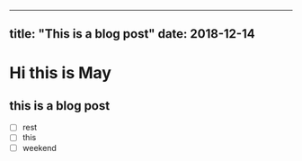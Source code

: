 ----
title: "This is a blog post"
date: 2018-12-14
----

# Hi this is May
## this is a blog post 

- [ ] rest
- [ ] this 
- [ ] weekend 
